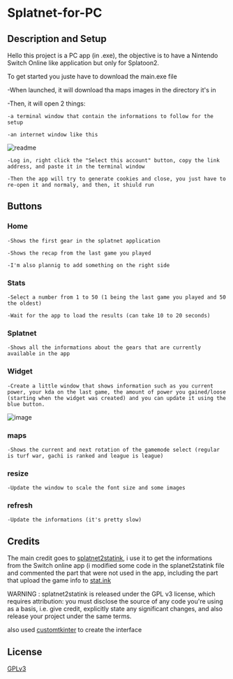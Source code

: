 # Splatnet-for-PC
## Description and Setup
Hello this project is a PC app (in .exe), the objective is to have a Nintendo Switch Online like application but only for Splatoon2.

To get started you juste have to download the main.exe file

-When launched, it will download tha maps images in the directory it's in

-Then, it will open 2 things:

	-a terminal window that contain the informations to follow for the setup
	
	-an internet window like this
	
![readme](https://user-images.githubusercontent.com/85625458/188690806-5cd576f5-58a2-4187-96db-c73529d05729.png)

	-Log in, right click the "Select this account" button, copy the link address, and paste it in the terminal window
	
	-Then the app will try to generate cookies and close, you just have to re-open it and normaly, and then, it shiuld run 
	
## Buttons

### Home

	-Shows the first gear in the splatnet application
	
	-Shows the recap from the last game you played
	
	-I'm also plannig to add something on the right side
	
### Stats

	-Select a number from 1 to 50 (1 being the last game you played and 50 the oldest)
	
	-Wait for the app to load the results (can take 10 to 20 seconds)
	
### Splatnet

	-Shows all the informations about the gears that are currently available in the app
	
### Widget

	-Create a little window that shows information such as you current power, your kda on the last game, the amount of power you gained/loose (starting when the widget was created) and you can update it using the blue button.
	
![image](https://user-images.githubusercontent.com/85625458/188693810-f0cdd353-ecf8-43e2-b113-fe339e028b6b.png)
	
### maps

	-Shows the current and next rotation of the gamemode select (regular is turf war, gachi is ranked and league is league)
	
### resize

	-Update the window to scale the font size and some images
	
### refresh

	-Update the informations (it's pretty slow)
	
## Credits

The main credit goes to [splatnet2statink](https://github.com/frozenpandaman/splatnet2statink), i use it to get the informations from the Switch online app 
(i modified some code in the splanet2statink file and commented the part that were not used in the app, including the part that upload the game info to 
[stat.ink](https://stat.ink/) 

WARNING : splatnet2statink is released under the GPL v3 license, which requires attribution: you must disclose the source of any code you're using as a 
basis, i.e. give credit, explicitly state any significant changes, and also release your project under the same terms.
	
	
also used [customtkinter](https://github.com/TomSchimansky/CustomTkinter) to create the interface
	
## License

[GPLv3](https://www.gnu.org/licenses/gpl-3.0.html)
